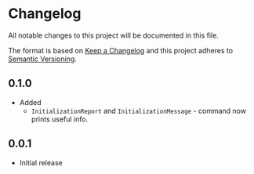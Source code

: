 # Changelog
All notable changes to this project will be documented in this file.

The format is based on [Keep a Changelog](http://keepachangelog.com/en/1.0.0/)
and this project adheres to [Semantic Versioning](http://semver.org/spec/v2.0.0.html).

## 0.1.0
- Added
  - `InitializationReport` and `InitializationMessage` - command now prints useful info. 

## 0.0.1
- Initial release
